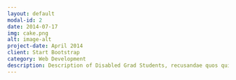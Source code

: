 ```yaml
---
layout: default
modal-id: 2
date: 2014-07-17
img: cake.png
alt: image-alt
project-date: April 2014
client: Start Bootstrap
category: Web Development
description: Description of Disabled Grad Students, recusandae quos quis inventore quisquam velit asperiores, vitae? Reprehenderit soluta, eos quod consequuntur itaque. Nam.
---
```

